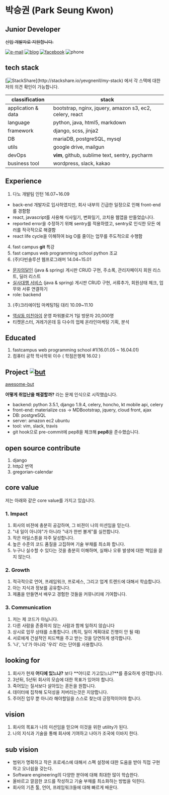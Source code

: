 # 박승권 (Park Seung Kwon)


## Junior Developer 

~~신입 개발자로 지원합니다.~~

[![e-mail](https://img.shields.io/badge/e--mail-yo@yevgnenll.me-orange.svg)](mailto:yo@yevgnenll.me)
[![blog](https://img.shields.io/badge/blog-yevgnenll.me-yellowgreen.svg)](http://yevgnenll.me)
[![facebook](https://img.shields.io/badge/facebook-FB-blue.svg)](https://www.facebook.com/yevgnenll)
![phone](https://img.shields.io/badge/phone-+82--10--9571--6689-brightgreen.svg)


## tech stack

[![StackShare](http://img.shields.io/badge/tech-stack(click_here)-0690fa.svg?style=flat)](http://stackshare.io/yevgnenll/my-stack)
 에서 각 스택에 대한 저의 의견 확인이 가능합니다.

| classification | stack  |
| ------------- | ------------- |
| application & data | bootstrap, nginx, jquery, amazon s3, ec2, celery, react |
| language  | python, java, html5, markdown  |
| framework  | django, scss, jinja2 |
| DB | mariaDB, postgreSQL, mysql |
| utils  | google drive, mailgun |
| devOps  | **vim**, github, sublime text, sentry, pycharm|
| business tool  | wordpress, slack, kakao|


## Experience

1. 다노 개발팀 인턴 16.07~16.09
  - back-end 개발자로 입사하였지만, 회사 내부의 긴급한 일정으로 인해 front-end를 경함함
  - react, javascript를 사용해 식사일기, 변화일기, 코치용 웹앱을 만들었습니다.
  - reported error을 수정하기 위해 sentry를 적용하였고, sentry로 인식한 모든 에러를 적극적으로 해결함
  - react life cycle을 이해하여 big O를 줄이는 업무를 주도적으로 수행함
4. fast campus **git** 특강
5. fast campus web programming school python 조교
1. (주)다빈솔루션 웹프로그래머 14.04~15.01
  - [문자의달인](http://www.smsmaster.co.kr/) (java & spring)
    게시판 CRUD 구현, 주소록, 관리자페이지 회원 리스트, 딜러 리스트
  - [실사대행 서비스](http://bizagent.co.kr/) (java & spring)
    게시판 CRUD 구현, 서류추가, 회원상태 체크, 업무와 서류 연결하기
  - role: backend

3. (주)크리에이팁 마케팅1팀 대리 10.09~11.10
  - [역삼동 미친아이](http://blog.naver.com/spark0017) 운영 파워블로거 1일 방문자 20,000명 
  - 티켓몬스터, 겨레가온데 등 다수의 업체 온라인마케팅 기획, 분석


## Educated

1. fastcampus web programming school #1(16.01.05 ~ 16.04.01)
2. 컴퓨터 공학 학사학위 이수 ( 학점은행제 16.02 )


## Project [![but](https://img.shields.io/badge/github-but-red.svg)](http://www.github.com/yevgnenll/but)

[awesome-but](https://awesome-but.com/)


**어떻게 취업난을 해결할까?** 라는 문제 인식으로 시작했습니다.

- backend: python 3.5.1, django 1.9.4, celery, honcho, kt mobile api, celery
- front-end: materialize css -> MDBootstrap, jquery, cloud front, ajax
- DB: postgreSQL
- server: amazon ec2 ubuntu
- tool: vim, slack, travis
- git hook으로 pre-commit에 pep8을 체크해 **pep8**을 준수했습니다.


## open source contribute

1. django 
2. http2 번역
3. gregorian-calendar 


## core value

저는 아래와 같은 core value를 가지고 있습니다.

### 1. Impact
1. 회사의 비젼에 충분히 공감하며, 그 비젼이 나의 미션임을 믿는다.
2. "내 일이 아니야"가 아니라 "내가 한번 볼게"를 실천합니다.
3. 작은 마일스톤을 자주 달성합니다.
4. 높은 수준의 코드 품질을 고집하며 기술 부채를 최소화 합니다.
5. 누구나 실수할 수 있다는 것을 충분히 이해하며, 실패나 오류 발생에 대한 책임을 묻지 않는다.


### 2. Growth
1. 적극적으로 언어, 프레임워크, 프로세스, 그리고 업계 트렌드에 대해서 학습합니다.
2. 아는 지식과 정보를 공유합니다.
3. 제품을 만들면서 배우고 경험한 것들을 커뮤니티에 기여합니다.

### 3. Communication

1. 저는 제 코드가 아닙니다.
2. 다른 사람을 존중하지 않는 사람과 함께 일하지 않습니다
2. 상시로 업무 상태를 소통합니다. (특히, 일이 계획대로 진행이 안 될 때)
3. 서로에게 건설적인 피드백을 주고 받는 것을 당연하게 생각합니다.
4. '나', '너'가 아니라 '우리' 라는 단어를 사용합니다.


## looking for

1. 회사가 현재 **어디에 있느냐?** 보다 **어디로 가고있느냐?**를 중요하게 생각합니다.
2. 3년뒤, 5년뒤 회사의 모습에 대한 목표가 있어야 합니다.
4. 죽어있는 질서보다 살아있는 혼돈을 원합니다.
8. 데이터에 집착해 도덕성을 저버리는것은 지양합니다.
3. 주어진 업무 뿐 아니라 해야할일을 스스로 찾는데 긍정적이어야 합니다.


##  vision

1. 회사의 목표가 나의 미션임을 믿으며 이것을 위한 utility가 된다.
2. 나의 지식과 기술을 통해 회사에 기여하고 나아가 조국에 이바지 한다.


## sub vision

- 범위가 명확하고 작은 프로세스에 대해서 스펙 설정에 대한 도움을 받아 직접 구현하고 오너쉽을 갖는다.
- Software engineering의 다양한 분야에 대해 최대한 많이 학습한다.
- 올바르고 깔끔한 코드를 작성하고 기술 부채를 최소화하는 방법을 익힌다.
- 회사의 기존 툴, 언어, 프레임워크들에 대해 빠르게 배운다.
